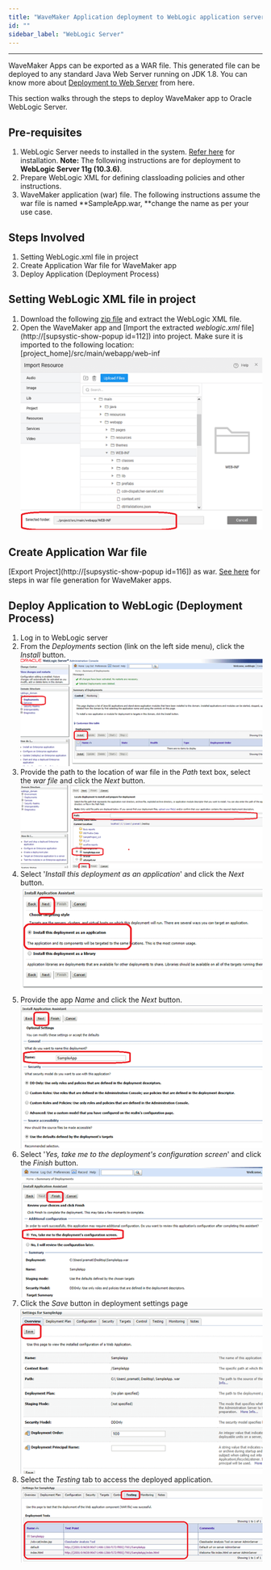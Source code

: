 ```yaml
---
title: "WaveMaker Application deployment to WebLogic application server"
id: ""
sidebar_label: "WebLogic Server"
---
```

---

WaveMaker Apps can be exported as a WAR file. This generated file can be deployed to any standard Java Web Server running on JDK 1.8. You can know more about [Deployment to Web Server](/learn/app-development/deployment/deployment-web-server/) from here.

This section walks through the steps to deploy WaveMaker app to Oracle WebLogic Server.

## Pre-requisites

1. WebLogic Server needs to installed in the system. [Refer here](http://www.oracle.com/technetwork/middleware/weblogic/downloads/wls-main-097127.html) for installation. **Note:** The following instructions are for deployment to **WebLogic Server 11g (10.3.6)**.
2. Prepare WebLogic XML for defining classloading policies and other instructions.
3. WaveMaker application (war) file. The following instructions assume the war file is named **SampleApp.war, **change the name as per your use case.

## Steps Involved

1. Setting WebLogic.xml file in project
2. Create Application War file for WaveMaker app
3. Deploy Application (Deployment Process)

## Setting WebLogic XML file in project

1. Download the following [zip file](/learn/assets/weblogic.zip) and extract the WebLogic XML file.
2. Open the WaveMaker app and [Import the extracted _weblogic.xml_ file](http://[supsystic-show-popup id=112]) into project. Make sure it is imported to the following location: \[project\_home\]/src/main/webapp/web-inf[![](/learn/assets/weblogic1.png)](/learn/assets/weblogic1.png)

## Create Application War file

[Export Project](http://[supsystic-show-popup id=116]) as war. [See here](/learn/app-development/deployment/deployment-web-server/#war-file-generation) for steps in war file generation for WaveMaker apps.

## Deploy Application to WebLogic (Deployment Process)

1. Log in to WebLogic server
2. From the _Deployments_ section (link on the left side menu), click the _Install_ button.[![](/learn/assets/weblogic2.png)](/learn/assets/weblogic2.png)
3. Provide the path to the location of war file in the _Path_ text box, select the _war file_ and click the _Next_ button.[![](/learn/assets/weblogic3.png)](/learn/assets/weblogic3.png)
4. Select '_Install this deployment as an application_' and click the _Next_ button.[![](/learn/assets/weblogic4.png)](/learn/assets/weblogic4.png)
5. Provide the app _Name_ and click the _Next_ button.[![](/learn/assets/weblogic5.png)](/learn/assets/weblogic5.png)
6. Select '_Yes, take me to the deployment's configuration screen_' and click the _Finish_ button.[![](/learn/assets/weblogic6.png)](/learn/assets/weblogic6.png)
7. Click the _Save_ button in deployment settings page[![](/learn/assets/weblogic7.png)](/learn/assets/weblogic7.png)
8. Select the _Testing_ tab to access the deployed application.[![](/learn/assets/weblogic8.png)](/learn/assets/weblogic8.png)


